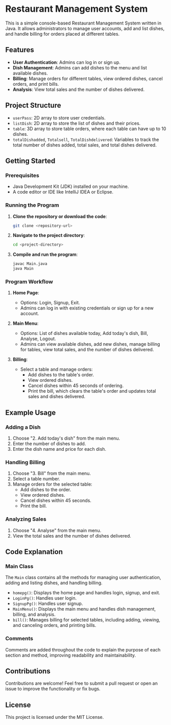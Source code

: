 # Restaurant Management System

This is a simple console-based Restaurant Management System written in Java. It allows administrators to manage user accounts, add and list dishes, and handle billing for orders placed at different tables.

## Features

- **User Authentication**: Admins can log in or sign up.
- **Dish Management**: Admins can add dishes to the menu and list available dishes.
- **Billing**: Manage orders for different tables, view ordered dishes, cancel orders, and print bills.
- **Analysis**: View total sales and the number of dishes delivered.

## Project Structure

- `userPass`: 2D array to store user credentials.
- `listDish`: 2D array to store the list of dishes and their prices.
- `table`: 3D array to store table orders, where each table can have up to 10 dishes.
- `totalDishadded`, `Totalsell`, `TotalDishdelivered`: Variables to track the total number of dishes added, total sales, and total dishes delivered.

## Getting Started

### Prerequisites

- Java Development Kit (JDK) installed on your machine.
- A code editor or IDE like IntelliJ IDEA or Eclipse.

### Running the Program

1. **Clone the repository or download the code**:
    ```sh
    git clone <repository-url>
    ```

2. **Navigate to the project directory**:
    ```sh
    cd <project-directory>
    ```

3. **Compile and run the program**:
    ```sh
    javac Main.java
    java Main
    ```

### Program Workflow

1. **Home Page**:
    - Options: Login, Signup, Exit.
    - Admins can log in with existing credentials or sign up for a new account.

2. **Main Menu**:
    - Options: List of dishes available today, Add today's dish, Bill, Analyse, Logout.
    - Admins can view available dishes, add new dishes, manage billing for tables, view total sales, and the number of dishes delivered.

3. **Billing**:
    - Select a table and manage orders:
        - Add dishes to the table's order.
        - View ordered dishes.
        - Cancel dishes within 45 seconds of ordering.
        - Print the bill, which clears the table's order and updates total sales and dishes delivered.

## Example Usage

### Adding a Dish

1. Choose "2. Add today's dish" from the main menu.
2. Enter the number of dishes to add.
3. Enter the dish name and price for each dish.

### Handling Billing

1. Choose "3. Bill" from the main menu.
2. Select a table number.
3. Manage orders for the selected table:
    - Add dishes to the order.
    - View ordered dishes.
    - Cancel dishes within 45 seconds.
    - Print the bill.

### Analyzing Sales

1. Choose "4. Analyse" from the main menu.
2. View the total sales and the number of dishes delivered.

## Code Explanation

### Main Class

The `Main` class contains all the methods for managing user authentication, adding and listing dishes, and handling billing.

- `homepg()`: Displays the home page and handles login, signup, and exit.
- `LoginPg()`: Handles user login.
- `SignupPg()`: Handles user signup.
- `MainMenu()`: Displays the main menu and handles dish management, billing, and analysis.
- `bill()`: Manages billing for selected tables, including adding, viewing, and canceling orders, and printing bills.

### Comments

Comments are added throughout the code to explain the purpose of each section and method, improving readability and maintainability.

## Contributions

Contributions are welcome! Feel free to submit a pull request or open an issue to improve the functionality or fix bugs.

## License

This project is licensed under the MIT License.
